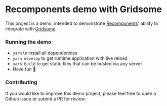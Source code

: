 # Recomponents demo with Gridsome

This project is a demo, intended to demonstrate [Recomponents](https://recomponents.rebilly.com/)' ability to integrate with [Gridsome](https://gridsome.org/).

### Running the demo

* `yarn` to install all dependencies
* `yarn develop` to get runtime application with live reload
* `yarn build` to get static files that can be hosted via any server
* Have fun 🎉

### Contributing

If you would like to improve this demo project, please feel free to open a Github issue or submit a PR for review.
